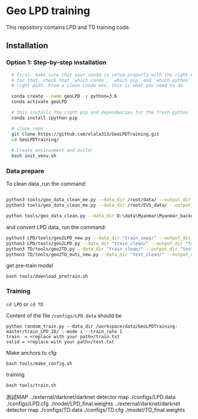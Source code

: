 # Geo LPD training

This repository contains LPD and TD training code.

## Installation

### Option 1: Step-by-step installation
```bash
  # first, make sure that your conda is setup properly with the right environment
  # for that, check that `which conda`, `which pip` and `which python` points to the
  # right path. From a clean conda env, this is what you need to do

  conda create --name geoLPD -y python=3.6
  conda activate geoLPD

  # this installs the right pip and dependencies for the fresh python
  conda install ipython pip

  # clone repo
  git clone https://github.com/olala313/GeoLPDTraining.git
  cd GeoLPDTraining/
  
  # Create environment and build:
  bash init_venv.sh


```

### Data prepare

To clean data ,run the command:

```bash

python3 tools/geo_data_clean_me.py --data_dir /root/data/ --output_dir /root/workspace/GeoLPDTraining-master/test_o/
python3 tools/geo_data_clean_me.py --data_dir /root/EVS_data/ --output_dir /root/workspace/GeoLPDTraining-master/test_o/																																		

python tools/geo_data_clean.py --data_dir D:\data\Myanmar\Myanmar_backup/ --output_dir D:\data\Myanmar\test_clean/
```
and convert LPD data, run the command:
```bash
python3 LPD/tools/geo2LPD_new.py --data_dir "train_copy/" --output_dir "train_copy2/" --offset 20
python3 LPD/tools/geo2LPD.py --data_dir "train_clean/" --output_dir "train_LPD_20/" --offset 20
python3 TD/tools/geo2TD.py --data_dir "train_clean/" --output_dir "test_TD_20/" --offset 20
python3 TD/tools/geo2TD_muti_new.py --data_dir "test_clean/" --output_dir "test_TD_102030/" --offset 20
```
get pre-train model
```
bash tools/download_pretrain.sh
```

### Training
```cd LPD``` or ```cd TD```

Content of the file `/configs/LPD.data` should be
```
python random_train.py --data_dir /workspace/data/GeoLPDTraining-master/train_LPD_20/ --mode i --train_rate 1
train  = <replace with your path>/train.txt
valid = <replace with your path>/test.txt
```
Make anchors to cfg:
```
bash tools/make_config.sh
```
training
```
bash tools/train.sh
```

測試MAP
../external/darknet/darknet detector map ./configs/LPD.data ./configs/LPD.cfg ./model/LPD_final.weights
../external/darknet/darknet detector map ./configs/TD.data ./configs/TD.cfg ./model/TD_final.weights
